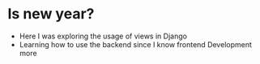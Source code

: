 # Is new year?
- Here I was exploring the usage of views in Django 
- Learning how to use the backend since I know frontend Development more
